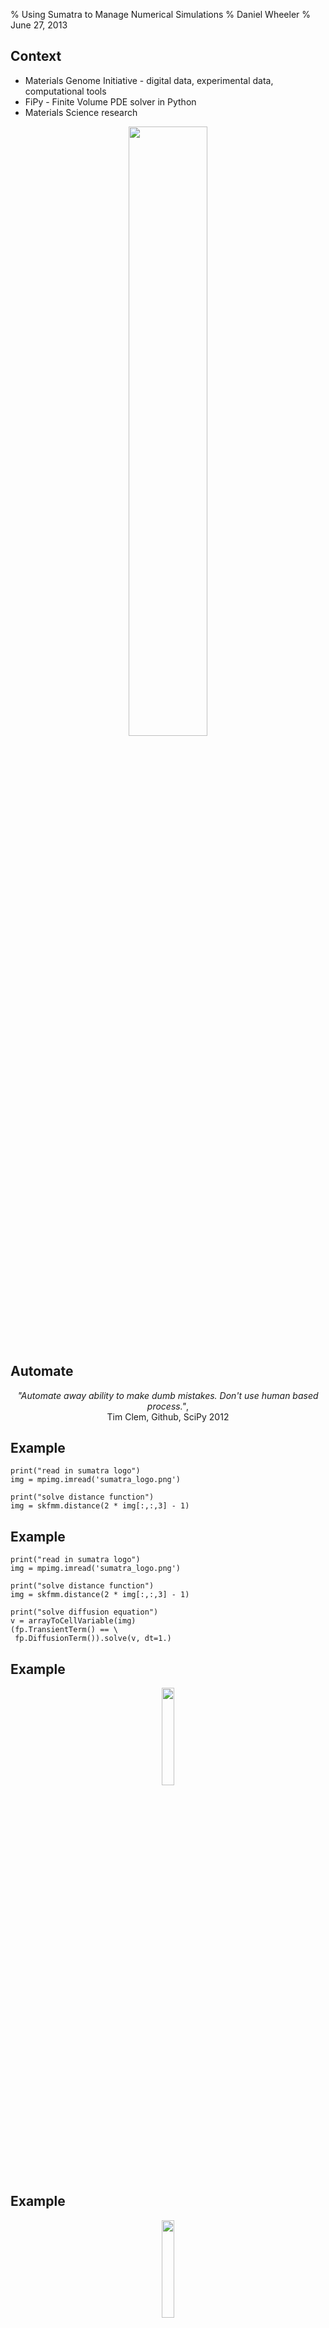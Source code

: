 % Using Sumatra to Manage Numerical Simulations
% Daniel Wheeler
% June 27, 2013

## Context

 - Materials Genome Initiative - digital data, experimental data, computational tools
 - FiPy - Finite Volume PDE solver in Python
 - Materials Science research 

<p style="text-align: center; border:0; padding:0px;"><img height="50%" border="0" padding="0" src="manufact_goals.png"></p>

<!-- <p style="text-align: center;"><iframe width="560" height="410" src="manufact_goal15.png" frameborder="0"> </iframe></p> -->

<!-- ![](manufact_goals15.png) -->


## Automate

<p style="text-align: center;"> <i>"Automate away ability to make dumb
mistakes. Don't use human based process."</i>,<br>
Tim Clem, Github, SciPy 2012 </p>



## Example

~~~~{.python .numberLines startFrom="9"}
print("read in sumatra logo")
img = mpimg.imread('sumatra_logo.png')

print("solve distance function")
img = skfmm.distance(2 * img[:,:,3] - 1)
~~~~

## Example

~~~~{.python .numberLines startFrom="9"}
print("read in sumatra logo")
img = mpimg.imread('sumatra_logo.png')

print("solve distance function")
img = skfmm.distance(2 * img[:,:,3] - 1)

print("solve diffusion equation")
v = arrayToCellVariable(img)
(fp.TransientTerm() == \
 fp.DiffusionTerm()).solve(v, dt=1.)
~~~~

## Example

<p style="text-align: center; border:0; padding:0px;"><img height="20%" border="0" padding="0" src="./sumatra_contour_logo.png"></p>

## Example

<p style="text-align: center; border:0; padding:0px;"><img height="20%" border="0" padding="0" src="./sumatra_contour_logo.png"></p>
<p style="text-align: center; border:0; padding:0px;">Calculate distance function</p>
<p style="text-align: center; border:0; padding:0px;"> <img height="20%" border="0" padding="0" src="./levelset.png"></p>

## Example

<p style="text-align: center; border:0; padding:0px;"><img height="20%" border="0" padding="0" src="./sumatra_contour_logo.png"></p>
<p style="text-align: center; border:0; padding:0px;">Calculate distance function</p>
<p style="text-align: center; border:0; padding:0px;"> <img height="20%" border="0" padding="0" src="./levelset.png"></p>
<p style="text-align: center; border:0; padding:0px;">Apply some diffusion </p>
<p style="text-align: center; border:0; padding:0px;"> <img height="20%" border="0" padding="0" src="./diffusion.png"></p>

## A Workflow

~~~~{.console}
$ python script.py
read in sumatra logo
solve distance function
solve diffusion equation
$ edit script.py ## Change coeff
$ python script.py --coeff 10.0
read in sumatra logo
solve distance function
solve diffusion equation with coeff 10.0
~~~~

## A Workflow

~~~~{.console}
$ python script.py
read in sumatra logo
solve distance function
solve diffusion equation
$ edit script.py ## Change coeff
$ python script.py --coeff 10.0
read in sumatra logo
solve distance function
solve diffusion equation with coeff 10.0
~~~~

<p style="text-align: center;">No history.</p>

## A Workflow

~~~~{.console}
$ python script.py
read in sumatra logo
solve distance function
solve diffusion equation
$ edit script.py ## Change coeff
$ python script.py --coeff 10.0
read in sumatra logo
solve distance function
solve diffusion equation with coeff 10.0
~~~~

<p style="text-align: center;">No history.</p>

<p style="text-align: center;">Invent a scheme for version
control.</p>

##  Version Control


##  Version Control

<span style="display:block; background-color:#99D6EB;">
<p style="text-align: center;">History</p>
</span>

~~~~{.console}
$ git log
c22025272e14 Change diffusion coeff
8c0b0e6d95ab Add distance function
~~~~

##  Version Control

<span style="display:block; background-color:#99D6EB;">
<p style="text-align: center;">History</p>
</span>

~~~~{.console}
$ git log
c22025272e14 Change diffusion coeff
8c0b0e6d95ab Add distance function
~~~~

<span style="display:block; background-color:#99D6EB;">
<p style="text-align: center;">Query history</p>
</span>

~~~~{.console}
$ git diff 8c0b0..c2202
-print("solve diffusion equation")
+print("solve diffusion equation with coeff=%s"\
+      % str(coeff))
- fp.DiffusionTerm()).solve(v, dt=1.)
+ fp.DiffusionTerm(coeff)).solve(v, dt=1.)
~~~~

## Simulation Management

## Simulation Management

~~~~{.console}
$ python script.py --coeff 20.0 ## no record
read in sumatra logo
solve distance function
solve diffusion equation with coeff 20.0
~~~~

## Simulation Management

~~~~{.console}
$ python script.py --coeff 20.0 ## no record
read in sumatra logo
solve distance function
solve diffusion equation with coeff 20.0
~~~~

<span style="display:block; background-color:#99D6EB;">
<p style="text-align: center;">Invent a scheme for recording simulations.</p>
</span>

## Simulation Management

~~~~{.console}
$ python script.py --coeff 20.0 ## no record
read in sumatra logo
solve distance function
solve diffusion equation with coeff 20.0
~~~~

<span style="display:block; background-color:#99D6EB;">
<p style="text-align: center;">Invent a scheme for recording simulations.</p>
</span>

~~~~{.console}
$ ## record event
$ git co -b sim0
$ edit script.py
$ python script.py --coeff 20.0 > stdout
$ git add stdout script.py data.txt
$ git ci -m "Add output for coeff 20"
~~~~

## Simulation Management

~~~~{.console}
$ python script.py --coeff 20.0 ## no record
read in sumatra logo
solve distance function
solve diffusion equation with coeff 20.0
~~~~

<span style="display:block; background-color:#99D6EB;">
<p style="text-align: center;">Invent a scheme for recording simulations.</p>
</span>

~~~~{.console}
$ ## record event
$ git co -b sim0
$ edit script.py
$ python script.py --coeff 20.0 > stdout
$ git add stdout script.py data.txt
$ git ci -m "Add output for coeff 20"
~~~~

<span style="display:block; background-color:#99D6EB;">
<p style="text-align: center;">Version control is not designed to record simulation events.</p>
</span>

## Sumatra

## Sumatra

<span style="display:block; background-color:#99D6EB;">
<p style="text-align: center;">Create a Sumatra repository.</p>
</span>

~~~~{.console}
$ smt init sumatrademo
Sumatra project successfully set up
$ smt configure --executable=python \
> --main=script.py
~~~~

## Sumatra

<span style="display:block; background-color:#99D6EB;">
<p style="text-align: center;">Create a Sumatra repository.</p>
</span>

~~~~{.console}
$ smt init sumatrademo
Sumatra project successfully set up
$ smt configure --executable=python \
> --main=script.py
~~~~

<span style="display:block; background-color:#99D6EB;">
<p style="text-align: center;">Run a simulation using Sumatra.</p>
</span>

~~~~{.console}
$ smt run --reason "No diffusion" \
> default.param coeff=0.0 ## python script.py...
...
Data keys are [sumatra_contour_logo.png(a4c84...]
Created Django record store using SQLite
~~~~

## Sumatra

## Sumatra

<span style="display:block; background-color:#99D6EB;">
<p style="text-align: center;">View a record.</p>
</span>

## Sumatra

<span style="display:block; background-color:#99D6EB;">
<p style="text-align: center;">View a record.</p>
</span>

~~~~{.console}
$ smt list --long
----------------------------------------------
Label            : a87041629054
Timestamp        : 2013-06-21 12:01:04.0892...
Reason           : No diffusion
Duration         : 0.56453704834
Repository       : GitRepository at /home/w...
Main_File        : script.py
Version          : c18ed2276514bb29d233d4a9...
Parameters       : coeff = 0
Output_Data      : data.txt(d857eb69dd4f58...
User             : Daniel Wheeler <daniel.w...
~~~~
p
## Web Interface

<!-- "smtweb --allips --no-browser -p 8001" -->

<p style="text-align: center;"> <http://localhost:8001/scipydemo/> </p>



## Commits Per Month

<p style="text-align: center; border:0; padding:0px;"><img height="30%" border="0" padding="0" src="./commitspermonth.png"></p>

## Contributors Per Month

<p style="text-align: center; border:0; padding:0px;"><img height="40%" border="0" padding="0" src="./contributorspermonth.png"></p>

## Andrew Davison

## Andrew Davison

<span style="display:block; background-color:#99D6EB;"><p style="text-align: center; "> </p></span>

- Based at CNRS

- Leads a neuroinformatics group

- Models neoronal networks

- Promotes reproducible research in neuroscience

- PyNN, NineML and NeuroML, Sumatra, Neo and Helmholtz project

- Eats his own dog food

## Issues

<br>

 - Concurrency (fixed with Postgres instead of SQLite) <br><br>
 - Live inspection (kill, suspend and restart) <br><br>
 - Parallel, distributed, SGE <br><br>
 - Housekeeping (better documentation, DRY principle, more tests) <br><br>

<!-- ## Active Research Example -->

<!-- <p style="text-align: center;"><http://localhost:8002/extremefill/></p> -->
<!-- <\!-- <p style="text-align: center;"><iframe width="100%" height="80%"  allowfullscreen seamless src="http://129.6.153.60:8000/extremefill/" frameborder="0" border="0"> </iframe></p> -\\-> -\-> -->

## Postprocessing

<!-- <p style="text-align: center;"> <http://localhost:7000> </p> -->
<p style="text-align: center;"><iframe width="100%" height="80%"  allowfullscreen seamless src="http://localhost:7000" frameborder="0" border="0"> </iframe></p> -->

## Blog

<p style="text-align: center;"><iframe width="100%" height="80%" allowfullscreen seamless src="http://localhost:4000/2013/05/07/extremefill2d/" frameborder="0" border="0"> </iframe></p>

## API

~~~~{.python .numberLines}
import sumatra as smt
import time
## create record
project = smt.load_project()
record = project.new_record(parameters, ...)
record.datastore.root = '/path/to/data'
## run simulation
runMySimulation(parameters,
                record.datastore.root)
## save record
record.output_data = \
    record.datastore.find_new_data()
project.add_record(record)
project.save()
~~~~

## Future Work

 - Live inspection (kill, suspend and restart) <br><br>
 - Testing (close integration with Buildbot) <br><br>
 - Distributed <br><br>

## Conclusion

## Conclusion

<span style="display:block; background-color:#99D6EB;"><p style="text-align: center; "> </p></span>

 - Sumatra is a lightweight system for recording simulation events.
 
 - No significant changes required to a typical command line workflow.

## Slides

 - http://github.com/wd15/scipy2013
  
 
